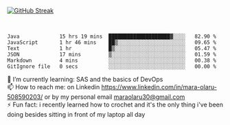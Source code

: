 

[![GitHub Streak](https://streak-stats.demolab.com?user=MaraxD&theme=tokyonight)](https://git.io/streak-stats)
 
 
 <br/>

<!--START_SECTION:waka-->

```text
Java             15 hrs 19 mins  ████████████████████▓░░░░   82.90 %
JavaScript       1 hr 46 mins    ██▒░░░░░░░░░░░░░░░░░░░░░░   09.65 %
Text             1 hr            █▒░░░░░░░░░░░░░░░░░░░░░░░   05.47 %
JSON             17 mins         ▒░░░░░░░░░░░░░░░░░░░░░░░░   01.59 %
Markdown         4 mins          ░░░░░░░░░░░░░░░░░░░░░░░░░   00.38 %
GitIgnore file   0 secs          ░░░░░░░░░░░░░░░░░░░░░░░░░   00.00 %
```

<!--END_SECTION:waka-->
<!--[![willianrod's wakatime stats](https://github-readme-stats.vercel.app/api/wakatime?username=MaraxD)](https://github.com/anuraghazra/github-readme-stats)-->

🌱 I’m currently learning: SAS and the basics of DevOps<br/>
📫 How to reach me: on Linkedin https://www.linkedin.com/in/mara-olaru-508590203/ or by my personal email maraolaru30@gmail.com <br/>
⚡ Fun fact: i recently learned how to crochet and it's the only thing i've been doing besides sitting in front of my laptop all day <br/>
 
